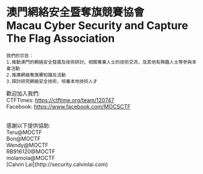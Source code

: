 # 澳門網絡安全暨奪旗競賽協會</br>Macau Cyber Security and Capture The Flag Association
```
我們的宗旨：
1.推動澳門的網絡安全發展及技術研討，相關專業人士的技術交流，及其他有興趣人士等參與本會活動 
2.推廣網絡奪旗賽知識及活動 
3.探討研究網絡安全技術，培養本地技術人才
```

歡迎加入我們:</br>
CTFTimes: https://ctftime.org/team/120747</br>
Facebook: https://www.facebook.com/MOCSCTF


</br>
感謝以下提供協助:</br>
Teru@MOCTF</br>
Bon@MOCTF</br>
Wendy@MOCTF</br>
RB916120@MOCTF</br>
molamola@MOCTF</br>
[Calvin Lai](http://security.calvinlai.com)</br>
